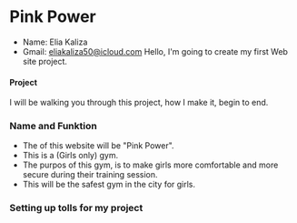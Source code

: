 # Pink Power
- Name: Elia Kaliza
- Gmail: eliakaliza50@icloud.com
Hello, I'm going to create my first Web site project.
#### Project 
I will be walking you through this project, how I make it, begin to end.

### Name and Funktion
- The of this website will be "Pink Power". 
- This is a (Girls only) gym.
- The purpos of this gym, is to make girls more comfortable and more secure during their training session.
- This will be the safest gym in the city for girls.

### Setting up tolls for my project 

